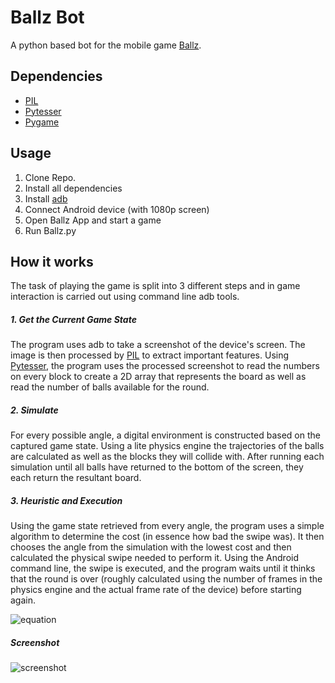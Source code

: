 # Ballz Bot

A python based bot for the mobile game [Ballz](https://play.google.com/store/apps/details?id=com.ketchapp.ballz).

## Dependencies
* [PIL](http://www.pythonware.com/products/pil/)
* [Pytesser](https://pypi.python.org/pypi/PyTesser)
* [Pygame](https://www.pygame.org/)

## Usage
1. Clone Repo.
2. Install all dependencies
3. Install [adb](https://developer.android.com/studio/command-line/adb.html)
4. Connect Android device (with 1080p screen)
5. Open Ballz App and start a game
6. Run Ballz.py

## How it works
The task of playing the game is split into 3 different steps and in game
interaction is carried out using command line adb tools.
##### 1. Get the Current Game State
The program uses adb to take a screenshot of the device's screen. The image is then processed by [PIL](http://www.pythonware.com/products/pil/) to extract important features. Using [Pytesser](https://pypi.python.org/pypi/PyTesser), the program uses the processed screenshot to read the numbers on every block to create a 2D array that represents the board as well as read the number of balls available for the round.
##### 2. Simulate
For every possible angle, a digital environment is constructed based on the captured game state. Using a lite physics engine the trajectories of the balls are calculated as well as the blocks they will collide with. After running each simulation until all balls have returned to the bottom of the screen, they each return the resultant board.
##### 3. Heuristic and Execution
Using the game state retrieved from every angle, the program uses a simple algorithm to determine the cost (in essence how bad the swipe was). It then chooses the angle from the simulation with the lowest cost and then calculated the physical swipe needed to perform it. Using the Android command line, the swipe is executed, and the program waits until it thinks that the round is over (roughly calculated using the number of frames in the physics engine and the actual frame rate of the device) before starting again.

![equation](https://user-images.githubusercontent.com/6625384/27922057-6c8ada9e-623f-11e7-9429-f4e8dfa65b6f.gif)

##### Screenshot

![screenshot](https://cloud.githubusercontent.com/assets/6625384/25557899/f4b1f0fe-2ce0-11e7-9245-463100049ea3.gif)

